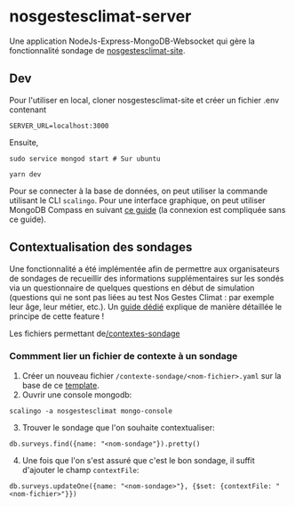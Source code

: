 # nosgestesclimat-server

Une application NodeJs-Express-MongoDB-Websocket qui gère la fonctionnalité
sondage de
[nosgestesclimat-site](https://github.com/datagir/nosgestesclimat-site).

## Dev

Pour l'utiliser en local, cloner nosgestesclimat-site et créer un fichier .env contenant

```
SERVER_URL=localhost:3000
```

Ensuite,

```
sudo service mongod start # Sur ubuntu

yarn dev
```

Pour se connecter à la base de données, on peut utiliser la commande utilisant
le CLI `scalingo`.
Pour une interface graphique, on peut utiliser MongoDB Compass en suivant [ce
guide](https://doc.scalingo.com/databases/mongodb/compass#connection-via-the-db-tunnel-of-our-cli)
(la connexion est compliquée sans ce guide).

## Contextualisation des sondages

Une fonctionnalité a été implémentée afin de permettre aux organisateurs de
sondages de recueillir des informations supplémentaires sur les sondés via un
questionnaire de quelques questions en début de simulation (questions qui ne
sont pas liées au test Nos Gestes Climat : par exemple leur âge, leur métier,
etc.). Un [guide
dédié](https://nosgestesclimat.fr/groupe/documentation-contexte) explique de
manière détaillée le principe de cette feature !

Les fichiers permettant
de[/contextes-sondage](https://github.com/incubateur-ademe/nosgestesclimat-server/tree/master/contextes-sondage)

### Commment lier un fichier de contexte à un sondage

1. Créer un nouveau fichier `/contexte-sondage/<nom-fichier>.yaml` sur la base
   de ce [template](https://github.com/incubateur-ademe/nosgestesclimat-server/blob/master/contextes-sondage/template%20de%20contexte.yaml).
2. Ouvrir une console mongodb:

```
scalingo -a nosgestesclimat mongo-console
```

3. Trouver le sondage que l'on souhaite contextualiser:

```
db.surveys.find({name: "<nom-sondage"}).pretty()
```

4. Une fois que l'on s'est assuré que c'est le bon sondage, il suffit d'ajouter
   le champ `contextFile`:

```
db.surveys.updateOne({name: "<nom-sondage>"}, {$set: {contextFile: "<nom-fichier>"}})
```
